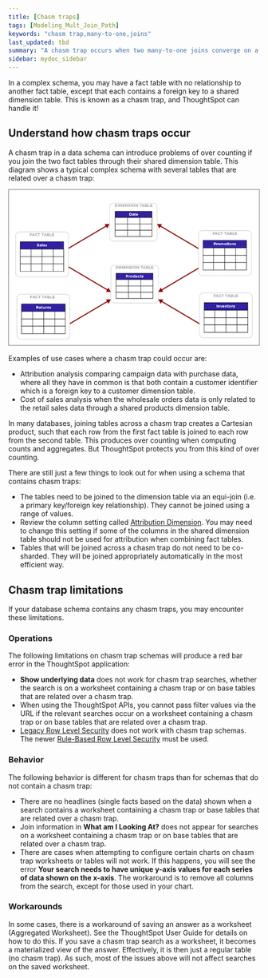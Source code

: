 ```yaml
---
title: [Chasm traps]
tags: [Modeling_Mult_Join_Path]
keywords: "chasm trap,many-to-one,joins"
last_updated: tbd
summary: "A chasm trap occurs when two many-to-one joins converge on a single table."
sidebar: mydoc_sidebar
---
```

In a complex schema, you may have a fact table with no relationship to another fact table, except that each contains a foreign key to a shared dimension table. This is known as a chasm trap, and ThoughtSpot can handle it!

## Understand how chasm traps occur

A chasm trap in a data schema can introduce problems of over counting if you join the two fact tables through their shared dimension table. This diagram shows a typical complex schema with several tables that are related over a chasm trap:

 ![](../../images/chasm_trap_complex.png "Complex schema with chasm traps")

Examples of use cases where a chasm trap could occur are:

-   Attribution analysis comparing campaign data with purchase data, where all they have in common is that both contain a customer identifier which is a foreign key to a customer dimension table.
-   Cost of sales analysis when the wholesale orders data is only related to the retail sales data through a shared products dimension table.

In many databases, joining tables across a chasm trap creates a Cartesian product, such that each row from the first fact table is joined to each row from the second table. This produces over counting when computing counts and aggregates. But ThoughtSpot protects you from this kind of over counting.

There are still just a few things to look out for when using a schema that contains chasm traps:

-   The tables need to be joined to the dimension table via an equi-join (i.e. a primary key/foreign key relationship). They cannot be joined using a range of values.
-   Review the column setting called [Attribution Dimension](../data_modeling/attributable_dimension.html#). You may need to change this setting if some of the columns in the shared dimension table should not be used for attribution when combining fact tables.
-   Tables that will be joined across a chasm trap do not need to be co-sharded. They will be joined appropriately automatically in the most efficient way.

## Chasm trap limitations

If your database schema contains any chasm traps, you may encounter these limitations.

### Operations

The following limitations on chasm trap schemas will produce a red bar error in the ThoughtSpot application:

-   **Show underlying data** does not work for chasm trap searches, whether the search is on a worksheet containing a chasm trap or on base tables that are related over a chasm trap.
-   When using the ThoughtSpot APIs, you cannot pass filter values via the URL if the relevant searches occur on a worksheet containing a chasm trap or on base tables that are related over a chasm trap.
-   [Legacy Row Level Security](../data_security/about_legacy_row_security.html#) does not work with chasm trap schemas. The newer [Rule-Based Row Level Security](../data_security/new_row_level_security.html#) must be used.

### Behavior

The following behavior is different for chasm traps than for schemas that do not contain a chasm trap:

-   There are no headlines (single facts based on the data) shown when a search contains a worksheet containing a chasm trap or base tables that are related over a chasm trap.
-   Join information in **What am I Looking At?** does not appear for searches on a worksheet containing a chasm trap or on base tables that are related over a chasm trap.
-   There are cases when attempting to configure certain charts on chasm trap worksheets or tables will not work. If this happens, you will see the error **Your search needs to have unique y-axis values for each series of data shown on the x-axis**. The workaround is to remove all columns from the search, except for those used in your chart.

###  Workarounds

In some cases, there is a workaround of saving an answer as a worksheet (Aggregated Worksheet). See the ThoughtSpot User Guide for details on how to do this. If you save a chasm trap search as a worksheet, it becomes a materialized view of the answer. Effectively, it is then just a regular table (no chasm trap). As such, most of the issues above will not affect searches on the saved worksheet.
